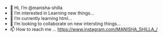 - 👋 Hi, I’m @manisha-shilla
- 👀 I’m interested in Learning new things...
- 🌱 I’m currently learning html...
- 💞️ I’m looking to collaborate on new intersting things...
- 📫 How to reach me ...
https://www.instagram.com/MANISHA_SHILLA_/


<!---
manisha-shilla/manisha-shilla is a ✨ special ✨ repository because its `README.md` (this file) appears on your GitHub profile.
You can click the Preview link to take a look at your changes.
--->
